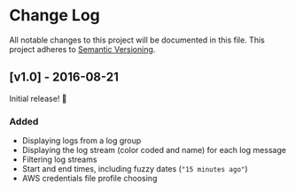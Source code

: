 # Change Log
All notable changes to this project will be documented in this file.
This project adheres to [Semantic Versioning](http://semver.org/).

## [v1.0] - 2016-08-21

Initial release! :pizza:

### Added
- Displaying logs from a log group
- Displaying the log stream (color coded and name) for each log message
- Filtering log streams
- Start and end times, including fuzzy dates (`"15 minutes ago"`)
- AWS credentials file profile choosing
